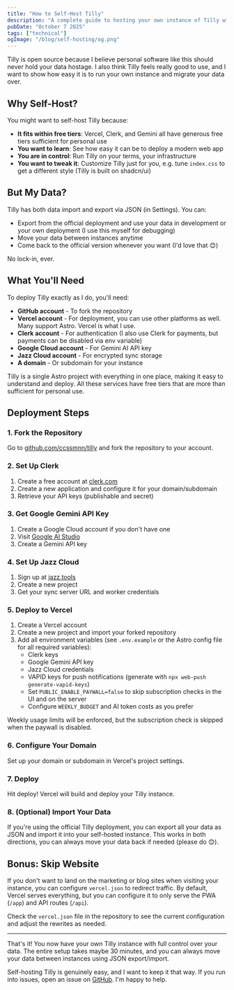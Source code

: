 ```yaml
---
title: "How to Self-Host Tilly"
description: "A complete guide to hosting your own instance of Tilly with full control over your data and infrastructure"
pubDate: "October 7 2025"
tags: ["technical"]
ogImage: "/blog/self-hosting/og.png"
---
```


Tilly is open source because I believe personal software like this should never hold your data hostage. I also think Tilly feels really good to use, and I want to show how easy it is to run your own instance and migrate your data over.

## Why Self-Host?

You might want to self-host Tilly because:

- **It fits within free tiers**: Vercel, Clerk, and Gemini all have generous free tiers sufficient for personal use
- **You want to learn**: See how easy it can be to deploy a modern web app
- **You are in control**: Run Tilly on your terms, your infrastructure
- **You want to tweak it**: Customize Tilly just for you, e.g. tune `index.css` to get a different style (Tilly is built on shadcn/ui)

## But My Data?

Tilly has both data import and export via JSON (in Settings). You can:

- Export from the official deployment and use your data in development or your own deployment (I use this myself for debugging)
- Move your data between instances anytime
- Come back to the official version whenever you want (I'd love that 😊)

No lock-in, ever.

## What You'll Need

To deploy Tilly exactly as I do, you'll need:

- **GitHub account** - To fork the repository
- **Vercel account** - For deployment, you can use other platforms as well. Many support Astro. Vercel is what I use.
- **Clerk account** - For authentication (I also use Clerk for payments, but payments can be disabled via env variable)
- **Google Cloud account** - For Gemini AI API key
- **Jazz Cloud account** - For encrypted sync storage
- **A domain** - Or subdomain for your instance

Tilly is a single Astro project with everything in one place, making it easy to understand and deploy. All these services have free tiers that are more than sufficient for personal use.

## Deployment Steps

### 1. Fork the Repository

Go to [github.com/ccssmnn/tilly](https://github.com/ccssmnn/tilly) and fork the repository to your account.

### 2. Set Up Clerk

1. Create a free account at [clerk.com](https://clerk.com)
2. Create a new application and configure it for your domain/subdomain
3. Retrieve your API keys (publishable and secret)

### 3. Get Google Gemini API Key

1. Create a Google Cloud account if you don't have one
2. Visit [Google AI Studio](https://makersuite.google.com/app/apikey)
3. Create a Gemini API key

### 4. Set Up Jazz Cloud

1. Sign up at [jazz.tools](https://jazz.tools)
2. Create a new project
3. Get your sync server URL and worker credentials

### 5. Deploy to Vercel

1. Create a Vercel account
2. Create a new project and import your forked repository
3. Add all environment variables (see `.env.example` or the Astro config file for all required variables):
   - Clerk keys
   - Google Gemini API key
   - Jazz Cloud credentials
   - VAPID keys for push notifications (generate with `npx web-push generate-vapid-keys`)
   - Set `PUBLIC_ENABLE_PAYWALL=false` to skip subscription checks in the UI and on the server
   - Configure `WEEKLY_BUDGET` and AI token costs as you prefer

Weekly usage limits will be enforced, but the subscription check is skipped when the paywall is disabled.

### 6. Configure Your Domain

Set up your domain or subdomain in Vercel's project settings.

### 7. Deploy

Hit deploy! Vercel will build and deploy your Tilly instance.

### 8. (Optional) Import Your Data

If you're using the official Tilly deployment, you can export all your data as JSON and import it into your self-hosted instance. This works in both directions, you can always move your data back if needed (please do 😊).

## Bonus: Skip Website

If you don't want to land on the marketing or blog sites when visiting your instance, you can configure `vercel.json` to redirect traffic. By default, Vercel serves everything, but you can configure it to only serve the PWA (`/app`) and API routes (`/api`).

Check the `vercel.json` file in the repository to see the current configuration and adjust the rewrites as needed.

---

That's it! You now have your own Tilly instance with full control over your data. The entire setup takes maybe 30 minutes, and you can always move your data between instances using JSON export/import.

Self-hosting Tilly is genuinely easy, and I want to keep it that way. If you run into issues, open an issue on [GitHub](https://github.com/ccssmnn/tilly). I'm happy to help.
